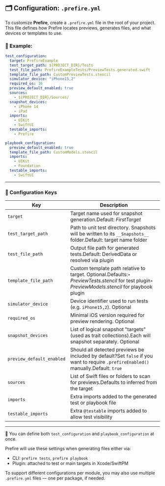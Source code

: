 ## 🗂 Configuration: `.prefire.yml`

To customize **Prefire**, create a `.prefire.yml` file in the root of your project. This file defines how Prefire locates previews, generates files, and what devices or templates to use.

### 🧪 Example:

```yaml
test_configuration:
  target: PrefireExample
  test_target_path: ${PROJECT_DIR}/Tests
  test_file_path: PrefireExampleTests/PreviewTests.generated.swift
  template_file_path: CustomPreviewTests.stencil
  simulator_device: "iPhone15,2"
  required_os: 16
  preview_default_enabled: true
  sources:
    - ${PROJECT_DIR}/Sources/
  snapshot_devices:
    - iPhone 14
    - iPad
  imports:
    - UIKit
    - SwiftUI
  testable_imports:
    - Prefire

playbook_configuration:
  preview_default_enabled: true
  template_file_path: CustomModels.stencil
  imports:
    - UIKit
    - Foundation
  testable_imports:
    - SwiftUI
```

---

### 🧾 Configuration Keys

| Key                       | Description                                                                                                                                      |
| ------------------------- | ------------------------------------------------------------------------------------------------------------------------------------------------ |
| `target`                  | Target name used for snapshot generation.Default: *FirstTarget*                                                                                  |
| `test_target_path`        | Path to unit test directory. Snapshots will be written to its `__Snapshots__` folder.Default: target name folder                                 |
| `test_file_path`          | Output file path for generated tests.Default: DerivedData or resolved via plugin                                                                 |
| `template_file_path`      | Custom template path relative to target. Optional.Defaults:‣ *PreviewTests.stencil* for test plugin‣ *PreviewModels.stencil* for playbook plugin |
| `simulator_device`        | Device identifier used to run tests (e.g. `iPhone15,2`). Optional                                                                                |
| `required_os`             | Minimal iOS version required for preview rendering. Optional                                                                                     |
| `snapshot_devices`        | List of logical snapshot "targets" (used as trait collections).Each will snapshot separately. Optional                                           |
| `preview_default_enabled` | Should all detected previews be included by default?Set `false` if you want to require `.prefireEnabled()` manually.Default: `true`              |
| `sources`                 | List of Swift files or folders to scan for previews.Defaults to inferred from the target                                                         |
| `imports`                 | Extra imports added to the generated test or playbook file                                                                                       |
| `testable_imports`        | Extra `@testable` imports added to allow test visibility                                                                                         |

---

📌 You can define both `test_configuration` and `playbook_configuration` at once.

Prefire will use these settings when generating files either via:

- CLI: `prefire tests`, `prefire playbook`
- Plugin: attached to test or main targets in Xcode/SwiftPM

To support different configurations per module, you may also use multiple `.prefire.yml` files — one per package, if needed.